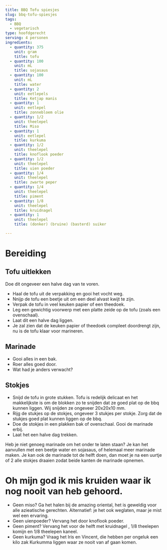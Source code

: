 ```yaml
---
title: BBQ Tofu spiesjes
slug: bbq-tofu-spiesjes
tags:
  - BBQ
  - vegetarisch
type: hoofdgerecht
serving: 4 personen
ingredients:
  - quantity: 375
    unit: gram
    title: tofu
  - quantity: 100
    unit: mL
    title: sojasaus
  - quantity: 100
    unit: mL
    title: water
  - quantity: 2
    unit: eetlepels
    title: Ketjap manis
  - quantity: 1
    unit: eetlepel
    title: zonnebloem olie
  - quantity: 1/2
    unit: theelepel
    title: Miso
  - quantity: 1
    unit: eetlepel
    title: kurkuma
  - quantity: 1/2
    unit: theelepel
    title: knoflook poeder
  - quantity: 1/2
    unit: theelepel
    title: uien poeder
  - quantity: 1/4
    unit: theelepel
    title: zwarte peper
  - quantity: 1/4
    unit: theelepel
    title: piment
  - quantity: 1/8
    unit: theelepel
    title: kruidnagel
  - quantity: 1
    unit: theelepel
    title: (donker) (bruine) (basterd) suiker

---
```


# Bereiding

## Tofu uitlekken

Doe dit ongeveer een halve dag van te voren.

- Haal de tofu uit de verpakking en gooi het vocht weg.
- Nnijp de tofu een beetje uit om een deel alvast kwijt te zijn.
- Verpak de tofu in  veel keuken papier of een theedoek.
- Leg een gewichtig voorwerp met een platte zeide op de tofu (zoals een ovenschaal).
- Laat dit een halve dag liggen.
- Je zal zien dat de keuken papier of theedoek compleet doordrengt zijn, nu is de tofu klaar voor marineren.


## Marinade

- Gooi alles in een bak.
- Roer alles goed door.
- Wat had je anders verwacht?

## Stokjes

- Snijd de tofu in grote stukken. Tofu is redelijk delicaat en het makkelijkste is om de blokken zo te snijden dat ze goed plat op de bbq kunnen liggen. Wij snijden ze ongeveer 20x20x10 mm.
- Rijg de stukjes op de stokjes, ongeveer 3 stukjes per stokje. Zorg dat de stukjes goed plat kunnen liggen op de bbq.
- Doe de stokjes in een plakken bak of ovenschaal. Gooi de marinade erbij.
- Laat het een halve dag trekken.

Heb je niet genoeg marinade om het onder te laten staan? Je kan het aanvullen met een beetje water en sojasaus, of helemaal meer marinade maken. Je kan ook de marinade tot de helft doen, dan moet je na een uurtje of 2 alle stokjes draaien zodat beide kanten de marinade opnemen.


# Oh mijn god ik mis kruiden waar ik nog nooit van heb gehoord.

- Geen miso? Ga het halen bij de amazing oriental, het is geweldig voor alle azieatische gerechten. Alternatief: je het ook weglaten, maar je mist wel een ervaring.
- Geen uienpoeder? Vervang het door knoflook poeder.
- Geen piment? Vervang het voor de helft met kruidnagel , 1/8 theelepen komijn en 1/8 theelepen kaneel.
- Geen kurkuma? Vraag het Iris en Vincent, die hebben per ongeluk een kilo zak Kurkumma liggen waar ze nooit van af gaan komen.